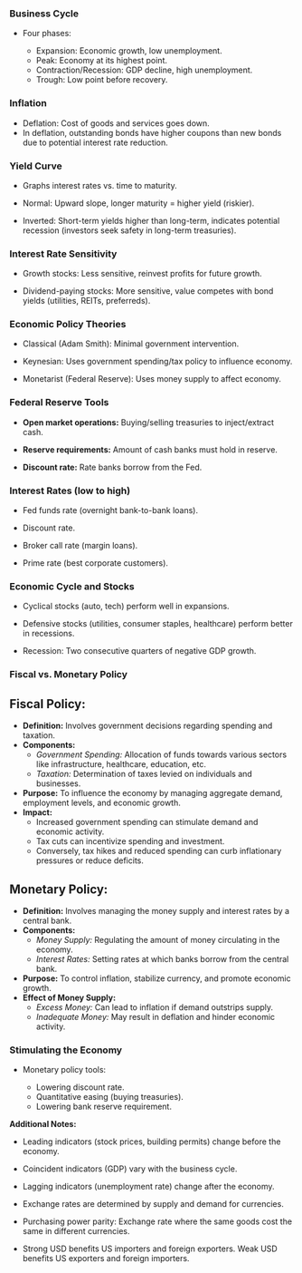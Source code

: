 

### **Business Cycle**

- Four phases:

  - Expansion: Economic growth, low unemployment.
  - Peak: Economy at its highest point.
  - Contraction/Recession: GDP decline, high unemployment.
  - Trough: Low point before recovery.

### **Inflation**

- Deflation: Cost of goods and services goes down.
- In deflation, outstanding bonds have higher coupons than new bonds due to potential interest rate reduction.

### **Yield Curve**

- Graphs interest rates vs. time to maturity.

- Normal: Upward slope, longer maturity = higher yield (riskier).

- Inverted: Short-term yields higher than long-term, indicates potential recession (investors seek safety in long-term treasuries).

### **Interest Rate Sensitivity**

- Growth stocks: Less sensitive, reinvest profits for future growth.

- Dividend-paying stocks: More sensitive, value competes with bond yields (utilities, REITs, preferreds).

### **Economic Policy Theories**

- Classical (Adam Smith): Minimal government intervention.

- Keynesian: Uses government spending/tax policy to influence economy.

- Monetarist (Federal Reserve): Uses money supply to affect economy.

### **Federal Reserve Tools**

- **Open market operations:** Buying/selling treasuries to inject/extract cash.

- **Reserve requirements:** Amount of cash banks must hold in reserve.

- **Discount rate:** Rate banks borrow from the Fed.

### **Interest Rates (low to high)**

- Fed funds rate (overnight bank-to-bank loans).

- Discount rate.

- Broker call rate (margin loans).

- Prime rate (best corporate customers).

### **Economic Cycle and Stocks**

- Cyclical stocks (auto, tech) perform well in expansions.

- Defensive stocks (utilities, consumer staples, healthcare) perform better in recessions.

- Recession: Two consecutive quarters of negative GDP growth.

### **Fiscal vs. Monetary Policy**
## Fiscal Policy:
- **Definition:** Involves government decisions regarding spending and taxation.
- **Components:** 
  - *Government Spending:* Allocation of funds towards various sectors like infrastructure, healthcare, education, etc.
  - *Taxation:* Determination of taxes levied on individuals and businesses.
- **Purpose:** To influence the economy by managing aggregate demand, employment levels, and economic growth.
- **Impact:** 
  - Increased government spending can stimulate demand and economic activity.
  - Tax cuts can incentivize spending and investment.
  - Conversely, tax hikes and reduced spending can curb inflationary pressures or reduce deficits.

## Monetary Policy:

- **Definition:** Involves managing the money supply and interest rates by a central bank.
- **Components:** 
  - *Money Supply:* Regulating the amount of money circulating in the economy.
  - *Interest Rates:* Setting rates at which banks borrow from the central bank.
- **Purpose:** To control inflation, stabilize currency, and promote economic growth.
- **Effect of Money Supply:**
  - *Excess Money:* Can lead to inflation if demand outstrips supply.
  - *Inadequate Money:* May result in deflation and hinder economic activity.


### **Stimulating the Economy**

- Monetary policy tools:

  - Lowering discount rate.
  - Quantitative easing (buying treasuries).
  - Lowering bank reserve requirement.

**Additional Notes:**

- Leading indicators (stock prices, building permits) change before the economy.

- Coincident indicators (GDP) vary with the business cycle.

- Lagging indicators (unemployment rate) change after the economy.

- Exchange rates are determined by supply and demand for currencies.

- Purchasing power parity: Exchange rate where the same goods cost the same in different currencies.

- Strong USD benefits US importers and foreign exporters. Weak USD benefits US exporters and foreign importers.
